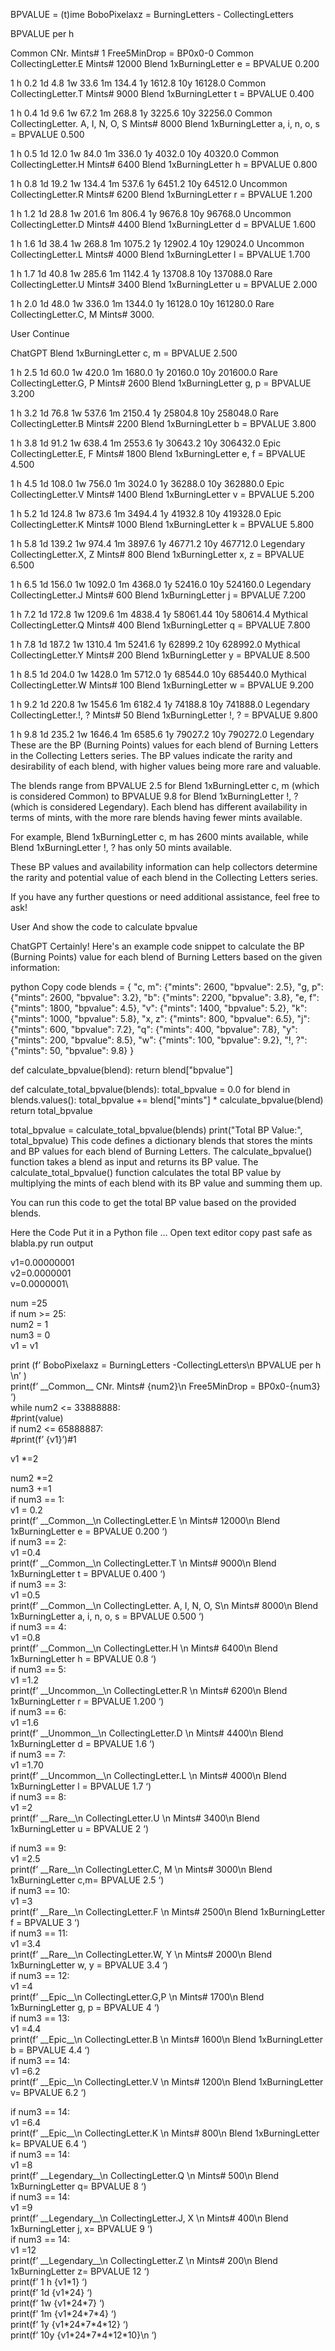BPVALUE = (t)ime
BoboPixelaxz = BurningLetters - CollectingLetters

BPVALUE per h

Common CNr. Mints# 1 Free5MinDrop = BP0x0-0 Common
CollectingLetter.E Mints# 12000 Blend 1xBurningLetter e = BPVALUE 0.200

1 h 0.2
1d 4.8
1w 33.6
1m 134.4
1y 1612.8
10y 16128.0 Common
CollectingLetter.T Mints# 9000 Blend 1xBurningLetter t = BPVALUE 0.400

1 h 0.4
1d 9.6
1w 67.2
1m 268.8
1y 3225.6
10y 32256.0 Common
CollectingLetter. A, I, N, O, S Mints# 8000 Blend 1xBurningLetter a, i, n, o, s = BPVALUE 0.500

1 h 0.5
1d 12.0
1w 84.0
1m 336.0
1y 4032.0
10y 40320.0 Common
CollectingLetter.H Mints# 6400 Blend 1xBurningLetter h = BPVALUE 0.800

1 h 0.8
1d 19.2
1w 134.4
1m 537.6
1y 6451.2
10y 64512.0 Uncommon
CollectingLetter.R Mints# 6200 Blend 1xBurningLetter r = BPVALUE 1.200

1 h 1.2
1d 28.8
1w 201.6
1m 806.4
1y 9676.8
10y 96768.0 Uncommon
CollectingLetter.D Mints# 4400 Blend 1xBurningLetter d = BPVALUE 1.600

1 h 1.6
1d 38.4
1w 268.8
1m 1075.2
1y 12902.4
10y 129024.0 Uncommon
CollectingLetter.L Mints# 4000 Blend 1xBurningLetter l = BPVALUE 1.700

1 h 1.7
1d 40.8
1w 285.6
1m 1142.4
1y 13708.8
10y 137088.0 Rare
CollectingLetter.U Mints# 3400 Blend 1xBurningLetter u = BPVALUE 2.000

1 h 2.0
1d 48.0
1w 336.0
1m 1344.0
1y 16128.0
10y 161280.0 Rare
CollectingLetter.C, M Mints# 3000.

User
Continue

ChatGPT
Blend 1xBurningLetter c, m = BPVALUE 2.500

1 h 2.5
1d 60.0
1w 420.0
1m 1680.0
1y 20160.0
10y 201600.0 Rare
CollectingLetter.G, P Mints# 2600 Blend 1xBurningLetter g, p = BPVALUE 3.200

1 h 3.2
1d 76.8
1w 537.6
1m 2150.4
1y 25804.8
10y 258048.0 Rare
CollectingLetter.B Mints# 2200 Blend 1xBurningLetter b = BPVALUE 3.800

1 h 3.8
1d 91.2
1w 638.4
1m 2553.6
1y 30643.2
10y 306432.0 Epic
CollectingLetter.E, F Mints# 1800 Blend 1xBurningLetter e, f = BPVALUE 4.500

1 h 4.5
1d 108.0
1w 756.0
1m 3024.0
1y 36288.0
10y 362880.0 Epic
CollectingLetter.V Mints# 1400 Blend 1xBurningLetter v = BPVALUE 5.200

1 h 5.2
1d 124.8
1w 873.6
1m 3494.4
1y 41932.8
10y 419328.0 Epic
CollectingLetter.K Mints# 1000 Blend 1xBurningLetter k = BPVALUE 5.800

1 h 5.8
1d 139.2
1w 974.4
1m 3897.6
1y 46771.2
10y 467712.0 Legendary
CollectingLetter.X, Z Mints# 800 Blend 1xBurningLetter x, z = BPVALUE 6.500

1 h 6.5
1d 156.0
1w 1092.0
1m 4368.0
1y 52416.0
10y 524160.0 Legendary
CollectingLetter.J Mints# 600 Blend 1xBurningLetter j = BPVALUE 7.200

1 h 7.2
1d 172.8
1w 1209.6
1m 4838.4
1y 58061.44
10y 580614.4 Mythical
CollectingLetter.Q Mints# 400 Blend 1xBurningLetter q = BPVALUE 7.800

1 h 7.8
1d 187.2
1w 1310.4
1m 5241.6
1y 62899.2
10y 628992.0 Mythical
CollectingLetter.Y Mints# 200 Blend 1xBurningLetter y = BPVALUE 8.500

1 h 8.5
1d 204.0
1w 1428.0
1m 5712.0
1y 68544.0
10y 685440.0 Mythical
CollectingLetter.W Mints# 100 Blend 1xBurningLetter w = BPVALUE 9.200

1 h 9.2
1d 220.8
1w 1545.6
1m 6182.4
1y 74188.8
10y 741888.0 Legendary
CollectingLetter.!, ? Mints# 50 Blend 1xBurningLetter !, ? = BPVALUE 9.800

1 h 9.8
1d 235.2
1w 1646.4
1m 6585.6
1y 79027.2
10y 790272.0 Legendary
These are the BP (Burning Points) values for each blend of Burning Letters in the Collecting Letters series. The BP values indicate the rarity and desirability of each blend, with higher values being more rare and valuable.

The blends range from BPVALUE 2.5 for Blend 1xBurningLetter c, m (which is considered Common) to BPVALUE 9.8 for Blend 1xBurningLetter !, ? (which is considered Legendary). Each blend has different availability in terms of mints, with the more rare blends having fewer mints available.

For example, Blend 1xBurningLetter c, m has 2600 mints available, while Blend 1xBurningLetter !, ? has only 50 mints available.

These BP values and availability information can help collectors determine the rarity and potential value of each blend in the Collecting Letters series.

If you have any further questions or need additional assistance, feel free to ask!





User
And show the code to calculate bpvalue

ChatGPT
Certainly! Here's an example code snippet to calculate the BP (Burning Points) value for each blend of Burning Letters based on the given information:

python
Copy code
blends = {
    "c, m": {"mints": 2600, "bpvalue": 2.5},
    "g, p": {"mints": 2600, "bpvalue": 3.2},
    "b": {"mints": 2200, "bpvalue": 3.8},
    "e, f": {"mints": 1800, "bpvalue": 4.5},
    "v": {"mints": 1400, "bpvalue": 5.2},
    "k": {"mints": 1000, "bpvalue": 5.8},
    "x, z": {"mints": 800, "bpvalue": 6.5},
    "j": {"mints": 600, "bpvalue": 7.2},
    "q": {"mints": 400, "bpvalue": 7.8},
    "y": {"mints": 200, "bpvalue": 8.5},
    "w": {"mints": 100, "bpvalue": 9.2},
    "!, ?": {"mints": 50, "bpvalue": 9.8}
}

def calculate_bpvalue(blend):
    return blend["bpvalue"]

def calculate_total_bpvalue(blends):
    total_bpvalue = 0.0
    for blend in blends.values():
        total_bpvalue += blend["mints"] * calculate_bpvalue(blend)
    return total_bpvalue

total_bpvalue = calculate_total_bpvalue(blends)
print("Total BP Value:", total_bpvalue)
This code defines a dictionary blends that stores the mints and BP values for each blend of Burning Letters. The calculate_bpvalue() function takes a blend as input and returns its BP value. The calculate_total_bpvalue() function calculates the total BP value by multiplying the mints of each blend with its BP value and summing them up.

You can run this code to get the total BP value based on the provided blends.
 

Here the Code
Put it in a Python file ... Open text editor copy past safe as blabla.py run output

v1=0.00000001\
v2=0.0000001\
v=0.0000001\

num =25\
if num >= 25:\
num2 = 1\
num3 = 0\
v1 = v1

print (f’ BoboPixelaxz = BurningLetters -CollectingLetters\n BPVALUE per h \n’ )\
print(f’ \_\_Common\_\_ CNr. Mints# {num2}\n Free5MinDrop = BP0x0-{num3} ‘)\
while num2 <= 33888888:\
\#print(value)\
if num2 <= 65888887:\
\#print(f’ {v1}’)#1

v1 \*=2

num2 \*=2\
num3 +=1\
if num3 == 1:\
v1 = 0.2\
print(f’ \_\_Common\_\_\n CollectingLetter.E \n Mints# 12000\n Blend 1xBurningLetter e = BPVALUE 0.200 ‘)\
if num3 == 2:\
v1 =0.4\
print(f’ \_\_Common\_\_\n CollectingLetter.T \n Mints# 9000\n Blend 1xBurningLetter t = BPVALUE 0.400 ‘)\
if num3 == 3:\
v1 =0.5\
print(f’ \_\_Common\_\_\n CollectingLetter. A, I, N, O, S\n Mints# 8000\n Blend 1xBurningLetter a, i, n, o, s = BPVALUE 0.500 ‘)\
if num3 == 4:\
v1 =0.8\
print(f’ \_\_Common\_\_\n CollectingLetter.H \n Mints# 6400\n Blend 1xBurningLetter h = BPVALUE 0.8 ‘)\
if num3 == 5:\
v1 =1.2\
print(f’ \_\_Uncommon\_\_\n CollectingLetter.R \n Mints# 6200\n Blend 1xBurningLetter r = BPVALUE 1.200 ‘)\
if num3 == 6:\
v1 =1.6\
print(f’ \_\_Unommon\_\_\n CollectingLetter.D \n Mints# 4400\n Blend 1xBurningLetter d = BPVALUE 1.6 ‘)\
if num3 == 7:\
v1 =1.70\
print(f’ \_\_Uncommon\_\_\n CollectingLetter.L \n Mints# 4000\n Blend 1xBurningLetter l = BPVALUE 1.7 ‘)\
if num3 == 8:\
v1 =2\
print(f’ \_\_Rare\_\_\n CollectingLetter.U \n Mints# 3400\n Blend 1xBurningLetter u = BPVALUE 2 ‘)

if num3 == 9:\
v1 =2.5\
print(f’ \_\_Rare\_\_\n CollectingLetter.C, M \n Mints# 3000\n Blend 1xBurningLetter c,m= BPVALUE 2.5 ‘)\
if num3 == 10:\
v1 =3\
print(f’ \_\_Rare\_\_\n CollectingLetter.F \n Mints# 2500\n Blend 1xBurningLetter f = BPVALUE 3 ‘)\
if num3 == 11:\
v1 =3.4\
print(f’ \_\_Rare\_\_\n CollectingLetter.W, Y \n Mints# 2000\n Blend 1xBurningLetter w, y = BPVALUE 3.4 ‘)\
if num3 == 12:\
v1 =4\
print(f’ \_\_Epic\_\_\n CollectingLetter.G,P \n Mints# 1700\n Blend 1xBurningLetter g, p = BPVALUE 4 ‘)\
if num3 == 13:\
v1 =4.4\
print(f’ \_\_Epic\_\_\n CollectingLetter.B \n Mints# 1600\n Blend 1xBurningLetter b = BPVALUE 4.4 ‘)\
if num3 == 14:\
v1 =6.2\
print(f’ \_\_Epic\_\_\n CollectingLetter.V \n Mints# 1200\n Blend 1xBurningLetter v= BPVALUE 6.2 ‘)

if num3 == 14:\
v1 =6.4\
print(f’ \_\_Epic\_\_\n CollectingLetter.K \n Mints# 800\n Blend 1xBurningLetter k= BPVALUE 6.4 ‘)\
if num3 == 14:\
v1 =8\
print(f’ \_\_Legendary\_\_\n CollectingLetter.Q \n Mints# 500\n Blend 1xBurningLetter q= BPVALUE 8 ‘)\
if num3 == 14:\
v1 =9\
print(f’ \_\_Legendary\_\_\n CollectingLetter.J, X \n Mints# 400\n Blend 1xBurningLetter j, x= BPVALUE 9 ‘)\
if num3 == 14:\
v1 =12\
print(f’ \_\_Legendary\_\_\n CollectingLetter.Z \n Mints# 200\n Blend 1xBurningLetter z= BPVALUE 12 ‘)\
print(f’ 1 h {v1\*1} ‘)\
print(f’ 1d {v1\*24} ‘)\
print(f’ 1w {v1\*24\*7} ‘)\
print(f’ 1m {v1\*24\*7\*4} ‘)\
print(f’ 1y {v1\*24\*7\*4\*12} ‘)\
print(f’ 10y {v1\*24\*7\*4\*12\*10}\n ‘)
